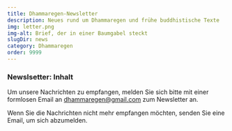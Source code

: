 ```yaml
---
title: Dhammaregen-Newsletter
description: Neues rund um Dhammaregen und frühe buddhistische Texte
img: letter.png
img-alt: Brief, der in einer Baumgabel steckt
slugDir: news
category: Dhammaregen
order: 9999
---
```

### Newslsetter: Inhalt

Um unsere Nachrichten zu empfangen, melden Sie sich bitte mit einer formlosen Email an [dhammaregen@gmail.com](mailto:dhammaregen@gmail.com) zum Newsletter an.

Wenn Sie die Nachrichten nicht mehr empfangen möchten, senden Sie eine Email, um sich abzumelden.